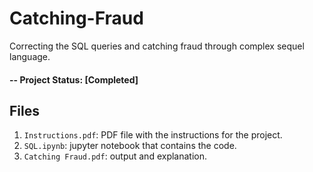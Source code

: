 # Catching-Fraud
Correcting the SQL queries and catching fraud through complex sequel language. 

#### -- Project Status: [Completed]

## Files
1. ```Instructions.pdf```: PDF file with the instructions for the project.
2. ```SQL.ipynb```: jupyter notebook that contains the code.
2. ```Catching Fraud.pdf```: output and explanation. 


